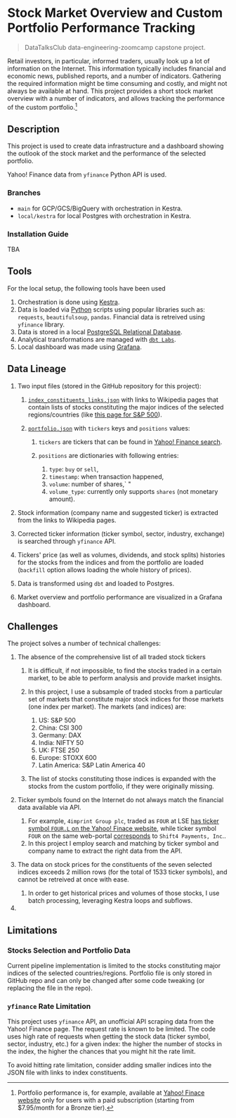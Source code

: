 # Stock Market Overview and Custom Portfolio Performance Tracking

> DataTalksClub data-engineering-zoomcamp capstone project.

Retail investors, in particular, informed traders, usually look up a lot of information on the Internet.
This information typically includes financial and economic news, published reports, and a number of indicators.
Gathering the required information might be time consuming and costly, and might not always be available at hand.
This project provides a short stock market overview with a number of indicators, and allows tracking the performance of the custom portfolio.[^1]

[^1]: Portfolio performance is, for example, available at [Yahoo! Finace website](https://finance.yahoo.com/about/plans/select-plan/portfolioAnalytics) only for users with a paid subscription (starting from $7.95/month for a Bronze tier).


## Description

This project is used to create data infrastructure and a dashboard showing the outlook of the stock market and the performance of the selected portfolio.

Yahoo! Finance data from `yfinance` Python API is used.

### Branches

* `main` for GCP/GCS/BigQuery with orchestration in Kestra.
* `local/kestra` for local Postgres with orchestration in Kestra.

### Installation Guide

TBA


## Tools

For the local setup, the following tools have been used

1. Orchestration is done using [Kestra](https://kestra.io/).
2. Data is loaded via [Python](https://www.python.org/) scripts using popular libraries such as: `requests`, `beautifulsoup`, `pandas`. Financial data is retreived using `yfinance` library.
3. Data is stored in a local [PostgreSQL Relational Database](https://www.postgresql.org/).
4. Analytical transformations are managed with [`dbt Labs`](https://www.getdbt.com/).
5. Local dashboard was made using [Grafana](https://grafana.com/).


## Data Lineage

1.  Two input files (stored in the GitHub repository for this project):

    1. [`index_constituents_links.json`](./src/inputs/index_constituents_links.json) with links to Wikipedia pages that contain lists of stocks constituting the major indices of the selected regions/countries (like [this page for S\&P 500](http://en.wikipedia.org/wiki/List_of_S%26P_500_companies)).
    2.  [`portfolio.json`](./src/inputs/portfolio.json) with `tickers` keys and `positions` values:

        1. `tickers` are tickers that can be found in [Yahoo! Finance search](https://finance.yahoo.com/).
        2.  `positions` are dictionaries with following entries:

            1. `type`: `buy` or `sell`,
            2. `timestamp`: when transaction happened,
            3. `volume`: number of shares,`        "
            4. `volume_type`: currently only supports `shares` (not monetary amount).

2. Stock information (company name and suggested ticker) is extracted from the links to Wikipedia pages.
3. Corrected ticker information (ticker symbol, sector, industry, exchange) is searched through `yfinance` API.
4. Tickers' price (as well as volumes, dividends, and stock splits) histories for the stocks from the indices and from the portfolio are loaded (`backfill` option allows loading the whole history of prices).
5. Data is transformed using `dbt` and loaded to Postgres.
6. Market overview and portfolio performance are visualized in a Grafana dashboard.


## Challenges

The project solves a number of technical challenges:

1.  The absence of the comprehensive list of all traded stock tickers

    1. It is difficult, if not impossible, to find the stocks traded in a certain market, to be able to perform analysis and provide market insights.
    2.  In this project, I use a subsample of traded stocks from a particular set of markets that constitute major stock indices for those markets (one index per market). The markets (and indices) are:

        1. US: S&P 500
        2. China: CSI 300
        3. Germany: DAX
        4. India: NIFTY 50
        5. UK: FTSE 250
        6. Europe: STOXX 600
        7. Latin America: S&P Latin America 40

    3. The list of stocks constituting those indices is expanded with the stocks from the custom portfolio, if they were originally missing.

2.  Ticker symbols found on the Internet do not always match the financial data available via API.

    1. For example, `4imprint Group plc`, traded as `FOUR` at LSE [has ticker symbol `FOUR.L` on the Yahoo! Finace website](https://finance.yahoo.com/quote/FOUR.L/), while ticker symbol `FOUR` on the same web-portal [corresponds](https://finance.yahoo.com/quote/FOUR/) to `Shift4 Payments, Inc`..
    2. In this project I employ search and matching by ticker symbol and company name to extract the right data from the API.

3.  The data on stock prices for the constituents of the seven selected indices exceeds 2 million rows (for the total of 1533 ticker symbols), and cannot be retreived at once with ease.

    1. In order to get historical prices and volumes of those stocks, I use batch processing, leveraging Kestra loops and subflows.

4. 


## Limitations

### Stocks Selection and Portfolio Data

Current pipeline implementation is limited to the stocks constituting major indices of the selected countries/regions.
Portfolio file is only stored in GitHub repo and can only be changed after some code tweaking (or replacing the file in the repo).

### `yfinance` Rate Limitation

This project uses `yfinance` API, an unofficial API scraping data from the Yahoo! Finance page.
The request rate is known to be limited.
The code uses high rate of requests when getting the stock data (ticker symbol, sector, industry, etc.) for a given index: the higher the number of stocks in the index, the higher the chances that you might hit the rate limit.

To avoid hitting rate limitation, consider adding smaller indices into the JSON file with links to index constituents.
